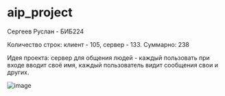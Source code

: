 # aip_project

Сергеев Руслан - БИБ224

Количество строк: клиент - 105, сервер - 133. Суммарно: 238

Идея проекта: сервер для общения людей - каждый пользовать при входе вводит своё имя, каждый пользователь видит сообщения свои и других.

![image](https://github.com/ruslane2091/aip_project/assets/116846667/3e01dbc6-69df-42af-bc09-e3e834298fc9)
